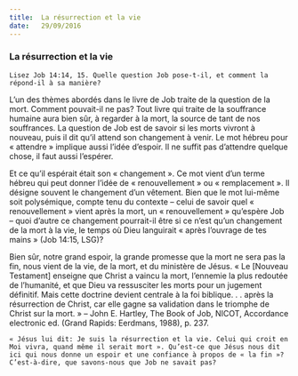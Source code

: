 ```yaml
---
title:  La résurrection et la vie
date:   29/09/2016
---
```


### La résurrection et la vie

`Lisez Job 14:14, 15. Quelle question Job pose-t-il, et comment la répond-il à sa manière?`

L’un des thèmes abordés dans le livre de Job traite de la question de la mort. Comment pouvait-il ne pas? Tout livre qui traite de la souffrance humaine aura bien sûr, à regarder à la mort, la source de tant de nos souffrances. La question de Job est de savoir si les morts vivront à nouveau, puis il dit qu’il attend son changement à venir. Le mot hébreu pour « attendre » implique aussi l’idée d’espoir. Il ne suffit pas d’attendre quelque chose, il faut aussi l’espérer.

Et ce qu’il espérait était son « changement ». Ce mot vient d’un terme hébreu qui peut donner l’idée de « renouvellement » ou « remplacement ». Il désigne souvent le changement d’un vêtement. Bien que le mot lui-même soit polysémique, compte tenu du contexte – celui de savoir quel « renouvellement » vient après la mort, un « renouvellement » qu’espère Job – quoi d’autre ce changement pourrait-il être si ce n’est qu’un changement de la mort à la vie, le temps où Dieu languirait « après l’ouvrage de tes mains » (Job 14:15, LSG)?

Bien sûr, notre grand espoir, la grande promesse que la mort ne sera pas la fin, nous vient de la vie, de la mort, et du ministère de Jésus. « Le [Nouveau Testament] enseigne que Christ a vaincu la mort, l’ennemie la plus redoutée de l’humanité, et que Dieu va ressusciter les morts pour un jugement définitif. Mais cette doctrine devient centrale à la foi biblique. . . après la résurrection de Christ, car elle gagne sa validation dans le triomphe de Christ sur la mort. » – John E. Hartley, The Book of Job, NICOT, Accordance electronic ed. (Grand Rapids: Eerdmans, 1988), p. 237.
   
`« Jésus lui dit: Je suis la résurrection et la vie. Celui qui croit en Moi vivra, quand même il serait mort ». Qu’est-ce que Jésus nous dit ici qui nous donne un espoir et une confiance à propos de « la fin »? C’est-à-dire, que savons-nous que Job ne savait pas?`